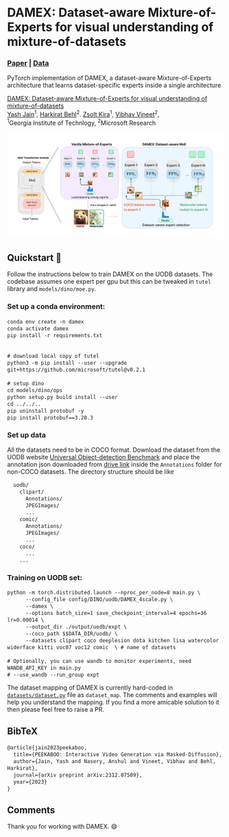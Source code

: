 # DAMEX: Dataset-aware Mixture-of-Experts for visual understanding of mixture-of-datasets
### [Paper](https://arxiv.org/abs/2311.04894) | [Data](data/README.md) 
PyTorch implementation of DAMEX, a dataset-aware Mixture-of-Experts architecture that learns dataset-specific experts inside a single architecture<br>

[DAMEX: Dataset-aware Mixture-of-Experts for visual understanding of mixture-of-datasets](https://arxiv.org/abs/2311.04894)  
 [Yash Jain](https://www.linkedin.com/in/jinga-lala/)<sup>1</sup>,
[Harkirat Behl](https://harkiratbehl.github.io/)<sup>2</sup>. 
 [Zsolt Kira](https://faculty.cc.gatech.edu/~zk15/)<sup>1</sup>,
 [Vibhav Vineet](https://vibhav-vineet.github.io/)<sup>2</sup>,
<br>
 <sup>1</sup>Georgia Institute of Technlogy, <sup>2</sup>Microsoft Research  <br>

![DAMEX Architecture](figs/damex_architecture.png)
## Quickstart :rocket:

Follow the instructions below to train DAMEX on the UODB datasets. The codebase assumes one expert per gpu but this can be tweaked in `tutel` library and `models/dino/moe.py`. 

### Set up a conda environment:
```
conda env create -n damex
conda activate damex
pip install -r requirements.txt


# download local copy of tutel
python3 -m pip install --user --upgrade git+https://github.com/microsoft/tutel@v0.2.1

# setup dino
cd models/dino/ops
python setup.py build install --user
cd ../../..
pip uninstall protobuf -y
pip install protobuf==3.20.3
```

### Set up data
All the datasets need to be in COCO format. Download the dataset from the UODB website [Universal Object-detection Benchmark](http://www.svcl.ucsd.edu/projects/universal-detection/) and place the annotation json downloaded from [drive link](https://drive.google.com/drive/folders/1WgBeJY6wZCp4lIaKQLj1ajUXIUDbZ_MI?usp=sharing) inside the `Annotations` folder for non-COCO datasets.
The directory structure should be like
```
  uodb/
    clipart/
      Annotations/
      JPEGImages/
      ...
    comic/
      Annotations/
      JPEGImages/
      ...
    coco/
      ...
    ...
```
### Training on UODB set:
```
python -m torch.distributed.launch --nproc_per_node=8 main.py \
      --config_file config/DINO/uodb/DAMEX_4scale.py \
      --damex \
      --options batch_size=1 save_checkpoint_interval=4 epochs=36 lr=0.00014 \
      --output_dir ./output/uodb/expt \
      --coco_path $$DATA_DIR/uodb/ \
      --datasets clipart coco deeplesion dota kitchen lisa watercolor widerface kitti voc07 voc12 comic  \ # name of datasets

# Optionally, you can use wandb to monitor experiments, need WANDB_API_KEY in main.py
# --use_wandb --run_group expt 

```
The dataset mapping of DAMEX is currently hard-coded in [`datasets/dataset.py`](datasets/dataset.py) file as `dataset_map`. The comments and examples will help you understand the mapping. If you find a more amicable solution to it then please feel free to raise a PR.



## BibTeX

```
@article{jain2023peekaboo,
  title={PEEKABOO: Interactive Video Generation via Masked-Diffusion},
  author={Jain, Yash and Nasery, Anshul and Vineet, Vibhav and Behl, Harkirat},
  journal={arXiv preprint arXiv:2312.07509},
  year={2023}
}
```
## Comments
Thank you for working with DAMEX. :smile:

